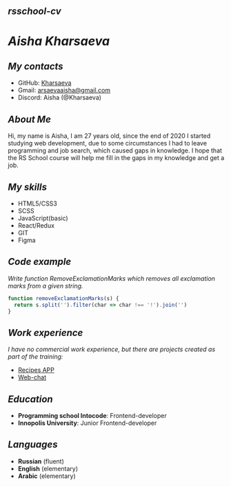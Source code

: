 ## ***rsschool-cv***

# ***Aisha Kharsaeva***

## ***My contacts***

- GitHub: <a href="https://github.com/Kharsaeva" target="_blank">Kharsaeva</a>
- Gmail: arsaevaaisha@gmail.com
- Discord: Aisha (@Kharsaeva)

## ***About Me***

Hi, my name is Aisha, I am 27 years old, since the end of 2020 I started studying web development, due to some circumstances I had to leave programming and job search, which caused gaps in knowledge. I hope that the RS School course will help me fill in the gaps in my knowledge and get a job.

## ***My skills***

* HTML5/CSS3
* SCSS
* JavaScript(basic)
* React/Redux
* GIT
* Figma

## ***Code example***
*Write function RemoveExclamationMarks which removes all exclamation marks from a given string.*
```javascript
function removeExclamationMarks(s) {
  return s.split('').filter(char => char !== '!').join('')
}
```

## ***Work experience***

*I have no commercial work experience, but there are projects created as part of the training:*

- <a href="https://blooming-castle-56069.herokuapp.com/" target="_blank">Recipes APP</a>
- <a href="https://intense-island-55096.herokuapp.com/" target="_blank">Web-chat</a>

## ***Education***

- **Programming school Intocode**: Frontend-developer
- **Innopolis University**: Junior Frontend-developer


## ***Languages***

- **Russian** (fluent)
- **English** (elementary)
- **Arabic** (elementary)
